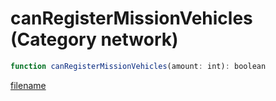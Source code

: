 # canRegisterMissionVehicles (Category network)

```js
function canRegisterMissionVehicles(amount: int): boolean
```

[filename](canRegisterMissionVehicles_m.md ':include')